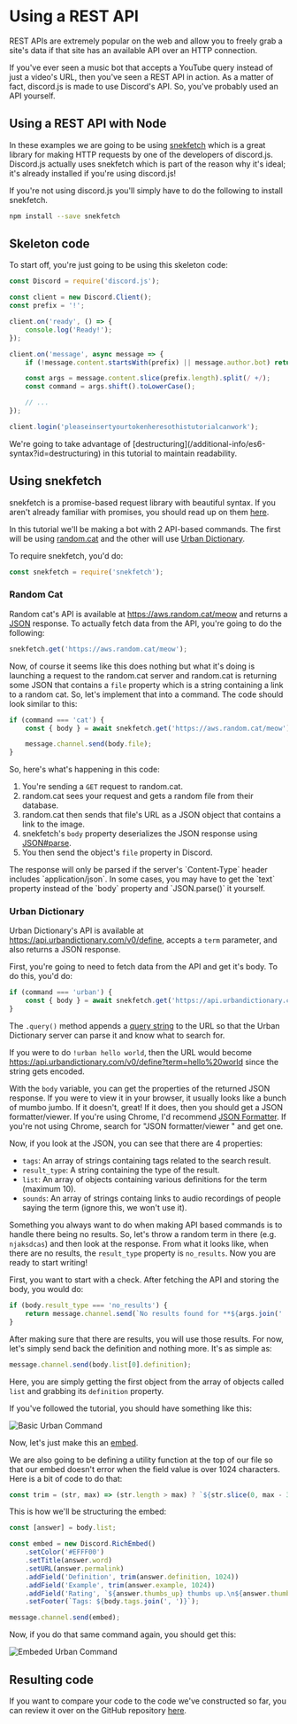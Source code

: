 # Using a REST API

REST APIs are extremely popular on the web and allow you to freely grab a site's data if that site has an available API over an HTTP connection.

If you've ever seen a music bot that accepts a YouTube query instead of just a video's URL, then you've seen a REST API in action. As a matter of fact, discord.js is made to use Discord's API. So, you've probably used an API yourself.

## Using a REST API with Node

In these examples we are going to be using [snekfetch](https://www.npmjs.com/package/snekfetch) which is a great library for making HTTP requests by one of the developers of discord.js. Discord.js actually uses snekfetch which is part of the reason why it's ideal; it's already installed if you're using discord.js!

If you're not using discord.js you'll simply have to do the following to install snekfetch.

```bash
npm install --save snekfetch
```

## Skeleton code

To start off, you're just going to be using this skeleton code:

```js
const Discord = require('discord.js');

const client = new Discord.Client();
const prefix = '!';

client.on('ready', () => {
	console.log('Ready!');
});

client.on('message', async message => {
	if (!message.content.startsWith(prefix) || message.author.bot) return;

	const args = message.content.slice(prefix.length).split(/ +/);
	const command = args.shift().toLowerCase();

	// ...
});

client.login('pleaseinsertyourtokenheresothistutorialcanwork');
```

<p class="tip">We're going to take advantage of [destructuring](/additional-info/es6-syntax?id=destructuring) in this tutorial to maintain readability.</p>

## Using snekfetch

snekfetch is a promise-based request library with beautiful syntax. If you aren't already familiar with promises, you should read up on them [here](/additional-info/async-await).

In this tutorial we'll be making a bot with 2 API-based commands. The first will be using [random.cat](https://aws.random.cat) and the other will use [Urban Dictionary](https://www.urbandictionary.com).

To require snekfetch, you'd do:

```js
const snekfetch = require('snekfetch');
```

### Random Cat

Random cat's API is available at https://aws.random.cat/meow and returns a [JSON](https://developer.mozilla.org/en-US/docs/Web/JavaScript/Reference/Global_Objects/JSON) response. To actually fetch data from the API, you're going to do the following:

```js
snekfetch.get('https://aws.random.cat/meow');
```

Now, of course it seems like this does nothing but what it's doing is launching a request to the random.cat server and random.cat is returning some JSON that contains a `file` property which is a string containing a link to a random cat. So, let's implement that into a command. The code should look similar to this:

<!-- eslint-skip -->

```js
if (command === 'cat') {
	const { body } = await snekfetch.get('https://aws.random.cat/meow');

	message.channel.send(body.file);
}
```

So, here's what's happening in this code:

1. You're sending a `GET` request to random.cat.
2. random.cat sees your request and gets a random file from their database.
3. random.cat then sends that file's URL as a JSON object that contains a link to the image.
4. snekfetch's `body` property deserializes the JSON response using [JSON#parse](https://developer.mozilla.org/en-US/docs/Web/JavaScript/Reference/Global_Objects/JSON/parse).
5. You then send the object's `file` property in Discord.

<p class="warning">The response will only be parsed if the server's `Content-Type` header includes `application/json`. In some cases, you may have to get the `text` property instead of the `body` property and `JSON.parse()` it yourself.</p>

### Urban Dictionary

Urban Dictionary's API is available at https://api.urbandictionary.com/v0/define, accepts a `term` parameter, and also returns a JSON response.

First, you're going to need to fetch data from the API and get it's body. To do this, you'd do:

<!-- eslint-skip -->

```js
if (command === 'urban') {
	const { body } = await snekfetch.get('https://api.urbandictionary.com/v0/define').query({ term: args.join(' ') });
}
```

The `.query()` method appends a [query string](https://en.wikipedia.org/wiki/Query_string) to the URL so that the Urban Dictionary server can parse it and know what to search for.

If you were to do `!urban hello world`, then the URL would become https://api.urbandictionary.com/v0/define?term=hello%20world since the string gets encoded.

With the `body` variable, you can get the properties of the returned JSON response. If you were to view it in your browser, it usually looks like a bunch of mumbo jumbo. If it doesn't, great! If it does, then you should get a JSON formatter/viewer. If you're using Chrome, I'd recommend [JSON Formatter](https://chrome.google.com/webstore/detail/json-formatter/bcjindcccaagfpapjjmafapmmgkkhgoa). If you're not using Chrome, search for "JSON formatter/viewer <your browser>" and get one.

Now, if you look at the JSON, you can see that there are 4 properties:

- `tags`: An array of strings containing tags related to the search result.
- `result_type`: A string containing the type of the result.
- `list`: An array of objects containing various definitions for the term (maximum 10).
- `sounds`: An array of strings containg links to audio recordings of people saying the term (ignore this, we won't use it).

Something you always want to do when making API based commands is to handle there being no results. So, let's throw a random term in there (e.g. `njaksdcas`) and then look at the response. From what it looks like, when there are no results, the `result_type` property is `no_results`. Now you are ready to start writing!

First, you want to start with a check. After fetching the API and storing the body, you would do:

```js
if (body.result_type === 'no_results') {
	return message.channel.send(`No results found for **${args.join(' ')}**`);
}
```

After making sure that there are results, you will use those results. For now, let's simply send back the definition and nothing more. It's as simple as:

```js
message.channel.send(body.list[0].definition);
```

Here, you are simply getting the first object from the array of objects called `list` and grabbing its `definition` property.

If you've followed the tutorial, you should have something like this:

![Basic Urban Command](/assets/img/N0t4M.png)

Now, let's just make this an [embed](/popular-topics/miscellaneous-examples?id=sending-an-embed).

We are also going to be defining a utility function at the top of our file so that our embed doesn't error when the field value is over 1024 characters. Here is a bit of code to do that:

```js
const trim = (str, max) => (str.length > max) ? `${str.slice(0, max - 3)}...` : str;
```

This is how we'll be structuring the embed:

```js
const [answer] = body.list;

const embed = new Discord.RichEmbed()
	.setColor('#EFFF00')
	.setTitle(answer.word)
	.setURL(answer.permalink)
	.addField('Definition', trim(answer.definition, 1024))
	.addField('Example', trim(answer.example, 1024))
	.addField('Rating', `${answer.thumbs_up} thumbs up.\n${answer.thumbs_down} thumbs down.`)
	.setFooter(`Tags: ${body.tags.join(', ')}`);

message.channel.send(embed);
```

Now, if you do that same command again, you should get this:

![Embeded Urban Command](/assets/img/RMv88.png)

## Resulting code
If you want to compare your code to the code we've constructed so far, you can review it over on the GitHub repository [here](https://github.com/discordjs/guide/tree/master/code_samples/additional-info/rest-api).
